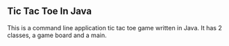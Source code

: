## Tic Tac Toe In Java

This is a command line application tic tac toe game written in Java. 
It has 2 classes, a game board and a main. 
